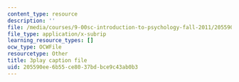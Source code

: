 ```yaml
---
content_type: resource
description: ''
file: /media/courses/9-00sc-introduction-to-psychology-fall-2011/205590ee6b55ce8037bdbce9c43ab0b3_v4ur5mna060.srt
file_type: application/x-subrip
learning_resource_types: []
ocw_type: OCWFile
resourcetype: Other
title: 3play caption file
uid: 205590ee-6b55-ce80-37bd-bce9c43ab0b3
---
```

